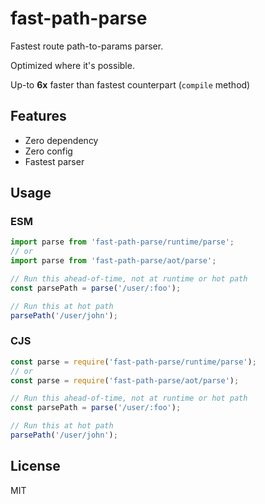 # fast-path-parse

Fastest route path-to-params parser.

Optimized where it's possible.

Up-to **6x** faster than fastest counterpart (`compile` method)

## Features

- Zero dependency
- Zero config
- Fastest parser

## Usage

### ESM

```js
import parse from 'fast-path-parse/runtime/parse';
// or
import parse from 'fast-path-parse/aot/parse';

// Run this ahead-of-time, not at runtime or hot path
const parsePath = parse('/user/:foo');

// Run this at hot path
parsePath('/user/john');
```

### CJS

```js
const parse = require('fast-path-parse/runtime/parse');
// or
const parse = require('fast-path-parse/aot/parse');

// Run this ahead-of-time, not at runtime or hot path
const parsePath = parse('/user/:foo');

// Run this at hot path
parsePath('/user/john');
```

## License

MIT

